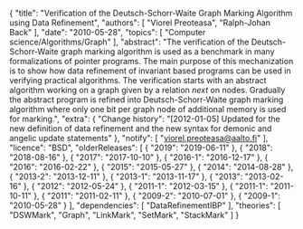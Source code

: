 {
    "title": "Verification of the Deutsch-Schorr-Waite Graph Marking Algorithm using Data Refinement",
    "authors": [
        "Viorel Preoteasa",
        "Ralph-Johan Back"
    ],
    "date": "2010-05-28",
    "topics": [
        "Computer science/Algorithms/Graph"
    ],
    "abstract": "The verification of the Deutsch-Schorr-Waite graph marking algorithm is used as a benchmark in many formalizations of pointer programs. The main purpose of this mechanization is to show how data refinement of invariant based programs can be used in verifying practical algorithms. The verification starts with an abstract algorithm working on a graph given by a relation <i>next</i> on nodes. Gradually the abstract program is refined into Deutsch-Schorr-Waite graph marking algorithm where only one bit per graph node of additional memory is used for marking.",
    "extra": {
        "Change history": "[2012-01-05] Updated for the new definition of data refinement and the new syntax for demonic and angelic update statements"
    },
    "notify": [
        "viorel.preoteasa@aalto.fi"
    ],
    "licence": "BSD",
    "olderReleases": [
        {
            "2019": "2019-06-11"
        },
        {
            "2018": "2018-08-16"
        },
        {
            "2017": "2017-10-10"
        },
        {
            "2016-1": "2016-12-17"
        },
        {
            "2016": "2016-02-22"
        },
        {
            "2015": "2015-05-27"
        },
        {
            "2014": "2014-08-28"
        },
        {
            "2013-2": "2013-12-11"
        },
        {
            "2013-1": "2013-11-17"
        },
        {
            "2013": "2013-02-16"
        },
        {
            "2012": "2012-05-24"
        },
        {
            "2011-1": "2012-03-15"
        },
        {
            "2011-1": "2011-10-11"
        },
        {
            "2011": "2011-02-11"
        },
        {
            "2009-2": "2010-07-01"
        },
        {
            "2009-1": "2010-05-28"
        }
    ],
    "dependencies": [
        "DataRefinementIBP"
    ],
    "theories": [
        "DSWMark",
        "Graph",
        "LinkMark",
        "SetMark",
        "StackMark"
    ]
}
